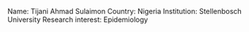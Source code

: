 Name: Tijani Ahmad Sulaimon
Country: Nigeria
Institution: Stellenbosch University
Research interest: Epidemiology
